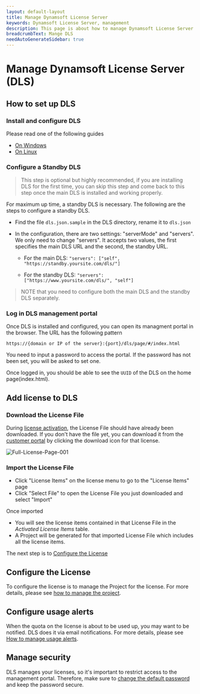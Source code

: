 ```yaml
---
layout: default-layout
title: Manage Dynamsoft License Server
keywords: Dynamsoft License Server, management
description: This page is about how to manage Dynamsoft License Server
breadcrumbText: Mange DLS
needAutoGenerateSidebar: true
---
```


# Manage Dynamsoft License Server (DLS)

## How to set up DLS

### Install and configure DLS

Please read one of the following guides

* [On Windows]({{site.selfhosted}}dlsonwindows.html)
* [On Linux]({{site.selfhosted}}dlsonlinux.html)

### Configure a Standby DLS

> This step is optional but highly recommended, if you are installing DLS for the first time, you can skip this step and come back to this step once the main DLS is installed and working properly.

For maximum up time, a standby DLS is necessary. The following are the steps to configure a standby DLS.

* Find the file `dls.json.sample` in the DLS directory, rename it to `dls.json`

* In the configuration, there are two settings: "serverMode" and "servers". We only need to change "servers". It accepts two values, the first specifies the main DLS URL and the second, the standby URL.

  + For the main DLS: `"servers": ["self", "https://standby.yoursite.com/dls/"]`

  + For the standby DLS: `"servers": ["https://www.yoursite.com/dls/", "self"]`

> NOTE that you need to configure both the main DLS and the standby DLS separately.

### Log in DLS management portal

Once DLS is installed and configured, you can open its managment portal in the browser. The URL has the following pattern

``` 
https://{domain or IP of the server}:{port}/dls/page/#/index.html
```

You need to input a password to access the portal. If the password has not been set, you will be asked to set one.

Once logged in, you should be able to see the `UUID` of the DLS on the home page(index.html).

## Add license to DLS

### Download the License File

During [license activation]({{site.selfhosted}}index.html#activate-the-license), the License File should have already been downloaded. If you don't have the file yet, you can download it from the [customer portal](https://officecn.dynamsoft.com:808/customer/license/fullLicense) by clicking the download icon for that license.

![Full-License-Page-001]({{site.assets}}imgs/full-license-page-001.png)

### Import the License File

* Click "License Items" on the license menu to go to the "License Items" page
* Click "Select File" to open the License File you just downloaded and select "Import"

Once imported

* You will see the license items contained in that License File in the *Activated License Items* table.
* A Project will be generated for that imported License File which includes all the license items.

The next step is to [Configure the License](#configure-the-license)

## Configure the License

To configure the license is to manage the Project for the license. For more details, please see [how to manage the project]({{site.common}}project.html).

## Configure usage alerts

When the quota on the license is about to be used up, you may want to be notified. DLS does it via email notifications. For more details, please see [How to manage usage alerts]({{site.common}}usagealerts.html).

## Manage security

DLS manages your licenses, so it's important to restrict access to the management portal. Therefore, make sure to [change the default password]({{site.selfhosted}}security.html#change-the-password) and keep the password secure.
